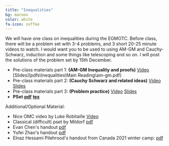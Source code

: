 ```yaml
---
title: "Inequalities"
bg: maroon
color: white
fa-icon: coffee
---
```


We will have one class on inequalities during the EGMOTC. Before class, there will be a problem set with 3-4 problems, and 3 short 20-25 minute videos to watch. I would want you to be used to using AM-GM and Cauchy-Schwarz, induction and some things like telescoping and so on. I will post the solutions of the problem set by 15th December.

- Pre-class materials part 1: **(AM-GM Inequality and proofs)**  [Video](https://youtu.be/huX3QBvMDv4)  [Slides](pdfs\Inequalities\Main Reading\am-gm.pdf)
- Pre-class materials part 2: **(Cauchy Schwarz and related ideas)** [Video]()  [Slides]()
- Pre-class materials part 3: **(Problem practice)** [Video]()  [Slides]()
- **PSet** [**pdf**]()  [**tex**]()

Additional/Optional Material:
- Nice OMC video by Luke Robitaille [Video](https://youtu.be/DFPZ7VCTWsw)
- Classical (difficult) pset by Mildorf [pdf](https://artofproblemsolving.com/articles/files/MildorfInequalities.pdf)
- Evan Chen's handout [pdf](https://web.evanchen.cc/handouts/Ineq/en.pdf)
- Yufei Zhao's handout [pdf](https://yufeizhao.com/olympiad/wc08/ineq.pdf)
- Elnaz Hessami Pilehrood's handout from Canada 2021 winter camp: [pdf](https://drive.google.com/file/d/1RR-THqldfnAnZDJSjnAdhZPamL1dQ0rG/view)